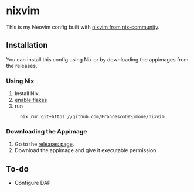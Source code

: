 # nixvim

This is my Neovim config built with [nixvim from nix-community](https://github.com/nix-community/nixvim).

## Installation

You can install this config using Nix or by downloading the appimages from the releases.

### Using Nix

1. Install Nix.
2. [enable flakes](https://nixos.wiki/wiki/Flakes)
3. run 
   ```
     nix run git+https://github.com/FrancescoDeSimone/nixvim 
   ```

### Downloading the Appimage

1. Go to the [releases page](https://github.com/FrancescoDeSimone/nixvim/releases).
2. Download the appimage  and give it executable permission 

## To-do

* Configure DAP

